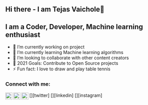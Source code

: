 ## Hi there - I am Tejas Vaichole👋

<!--
**TejasV58/TejasV58** is a ✨ _special_ ✨ repository because its `README.md` (this file) appears on your GitHub profile.-->

## I am a Coder, Developer, Machine learning enthusiast

- 🔭 I’m currently working on project 
- 🌱 I’m currently learning Machine learning algorithms
- 👯 I’m looking to collaborate with other content creators
- 🥅 2021 Goals: Contribute to Open Source projects
- ⚡  Fun fact: I love to draw and play table tennis

### Connect with me:

[<img align="left" alt="codeSTACKr | Twitter" width="22px" src="https://cdn.jsdelivr.net/npm/simple-icons@v3/icons/twitter.svg" />][twitter]
[<img align="left" alt="codeSTACKr | LinkedIn" width="22px" src="https://cdn.jsdelivr.net/npm/simple-icons@v3/icons/linkedin.svg" />][linkedin]
[<img align="left" alt="codeSTACKr | Instagram" width="22px" src="https://cdn.jsdelivr.net/npm/simple-icons@v3/icons/instagram.svg" />][instagram]

<br />
